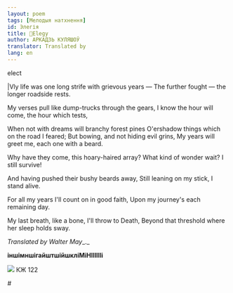 ```yaml
---
layout: poem
tags: [Мелодыя натхнення]
id: Элегія
title: 🚧Elegy
author: АРКАДЗЬ КУЛЯШОЎ
translator: Translated by 
lang: en
---
```



 
elect

|Vly life was one long strife with grievous years — The further fought — the longer roadside rests.

My verses pull like dump-trucks through the gears, I know the hour will come, the hour which tests,

When not with dreams will branchy forest pines O'ershadow  things which on the road I feared; But bowing, and not hiding evil grins, My years will greet me, each one with a beard.

Why have they come, this hoary-haired array? What kind of wonder wait? I still survive!

And having pushed their bushy beards away, Still leaning on my stick, I stand alive.

For  all my years I'll count on in good faith, Upon my journey's each remaining day.

My last breath, like a bone, I'll throw to Death, Beyond that threshold where her sleep holds sway.

_Translated by Walter May__._

**іншімншігайштшійшкліМіНІІІІІІі**

![](2022-%D0%9C%D1%96%D0%BD%D1%81%D0%BA-%D0%BB%D1%83%D1%87%D0%BD%D0%B0%D1%81%D1%86%D1%8C-%D0%BC%D1%96%D0%BA%D0%BE%D0%BB%D0%B0-%D0%BC%D1%8F%D1%82%D0%BB%D1%96%D1%86%D0%BA%D1%96_html_9e40549d8bd51ee8.png) КЖ 122

*#*
